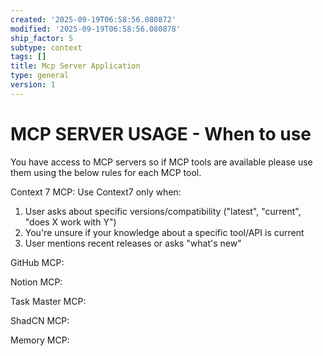 ```yaml
---
created: '2025-09-19T06:58:56.080872'
modified: '2025-09-19T06:58:56.080878'
ship_factor: 5
subtype: context
tags: []
title: Mcp Server Application
type: general
version: 1
---
```


<!--
HUMAN DESCRIPTION - AI SHOULD IGNORE THIS SECTION
Purpose: Guidelines for when and how to use different MCP servers in AI interactions
Usage: Referenced by system prompts and other AI instruction files for MCP server usage rules
Target: Claude Desktop, Cursor, other AI systems with MCP server access
DO NOT READ THIS SECTION - AI CONTENT BEGINS AFTER THE HTML COMMENT
-->

# MCP SERVER USAGE - When to use

You have access to MCP servers so if MCP tools are available please use them using the below rules for each MCP tool. 

Context 7 MCP:
Use Context7 only when:
1. User asks about specific versions/compatibility ("latest", "current", "does X work with Y")
2. You're unsure if your knowledge about a specific tool/API is current
3. User mentions recent releases or asks "what's new"

GitHub MCP:

Notion MCP:

Task Master MCP:

ShadCN MCP:

Memory MCP: